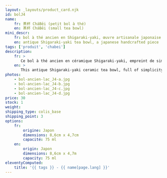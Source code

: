 ```yaml
---
layout: _layouts/product_card.njk
id: bolJ4
name:
    fr: 茶杯 CháBēi (petit bol à thé) 
    en: 茶杯 CháBēi (small tea bowl)
mini_descr:
    fr: bol à thé ancien en Shigaraki-yaki, œuvre artisanale japonaise
    en: antique Shigaraki-yaki tea bowl, a japanese handcrafted piece
tags: ['produit', 'chabei']
description: 
    fr: >
       Ce bol à thé ancien en céramique Shigaraki-yaki, empreint de simplicité et de caractère. Ses textures brutes et nuances naturelles, teintées d’un vert évoquant la quiétude d’un lac,<!--more--> racontent l’histoire d’un savoir-faire ancestral. Un objet rare, parfait pour savourer le thé dans une sérénité authentique.
    en: >
       This antique Shigaraki-yaki ceramic tea bowl, full of simplicity and character. Its raw textures and natural tones, tinted with a green reminiscent of a tranquil lake,<!--more--> tell the story of ancestral craftsmanship. A rare piece, perfect for enjoying tea in authentic serenity.
photos:
    - bol-ancien-lac_J4-a.jpg
    - bol-ancien-lac_J4-b.jpg
    - bol-ancien-lac_J4-c.jpg
    - bol-ancien-lac_J4-d.jpg
price: 30
stock: 1
weight: 
shipping_type: colis_base
shipping_point: 3
options:
    fr:
        origine: Japon
        dimensions: 8,6cm x 4,7cm
        capacité: 75 ml
    en:
        origin: Japon
        dimensions: 8,6cm x 4,7m
        capacity: 75 ml
eleventyComputed:
    title: '{{ tags }} - {{ name[page.lang] }}'
---
```

